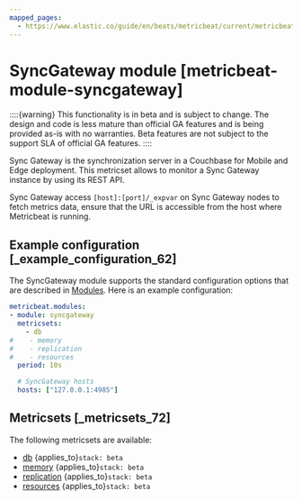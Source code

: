 ```yaml
---
mapped_pages:
  - https://www.elastic.co/guide/en/beats/metricbeat/current/metricbeat-module-syncgateway.html
---
```


# SyncGateway module [metricbeat-module-syncgateway]

::::{warning}
This functionality is in beta and is subject to change. The design and code is less mature than official GA features and is being provided as-is with no warranties. Beta features are not subject to the support SLA of official GA features.
::::


Sync Gateway is the synchronization server in a Couchbase for Mobile and Edge deployment. This metricset allows to monitor a Sync Gateway instance by using its REST API.

Sync Gateway access `[host]:[port]/_expvar` on Sync Gateway nodes to fetch metrics data, ensure that the URL is accessible from the host where Metricbeat is running.


## Example configuration [_example_configuration_62]

The SyncGateway module supports the standard configuration options that are described in [Modules](/reference/metricbeat/configuration-metricbeat.md). Here is an example configuration:

```yaml
metricbeat.modules:
- module: syncgateway
  metricsets:
    - db
#    - memory
#    - replication
#    - resources
  period: 10s

  # SyncGateway hosts
  hosts: ["127.0.0.1:4985"]
```


## Metricsets [_metricsets_72]

The following metricsets are available:

* [db](/reference/metricbeat/metricbeat-metricset-syncgateway-db.md)  {applies_to}`stack: beta`
* [memory](/reference/metricbeat/metricbeat-metricset-syncgateway-memory.md)  {applies_to}`stack: beta`
* [replication](/reference/metricbeat/metricbeat-metricset-syncgateway-replication.md)  {applies_to}`stack: beta`
* [resources](/reference/metricbeat/metricbeat-metricset-syncgateway-resources.md)  {applies_to}`stack: beta`
